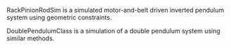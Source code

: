RackPinionRodSim is a simulated motor-and-belt driven inverted pendulum system using geometric constraints.

DoublePendulumClass is a simulation of a double pendulum system using similar methods.

